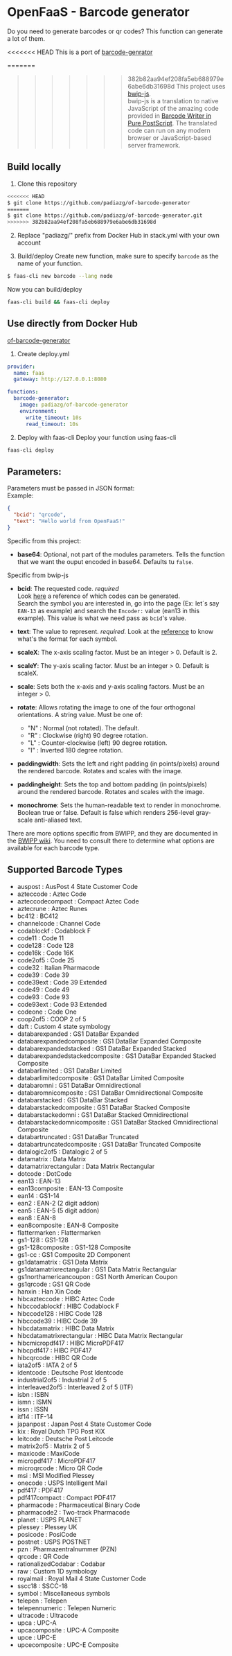 # OpenFaaS - Barcode generator

Do you need to generate barcodes or qr codes? This function can generate a lot of them.

<<<<<<< HEAD
This is a port of [barcode-genrator](https://github.com/padiazg/barcode-generator)

=======
>>>>>>> 382b82aa94ef208fa5eb688979e6abe6db31698d
>This project uses [bwip-js](https://github.com/metafloor/bwip-js).  
bwip-js is a translation to native JavaScript of the amazing code provided in [Barcode Writer in Pure PostScript](https://github.com/bwipp/postscriptbarcode). The translated code can run on any modern browser or JavaScript-based server framework.

## Build locally

1. Clone this repository
```bash
<<<<<<< HEAD
$ git clone https://github.com/padiazg/of-barcode-generator
=======
$ git clone https://github.com/padiazg/of-barcode-generator.git
>>>>>>> 382b82aa94ef208fa5eb688979e6abe6db31698d
```
2. Replace "padiazg/" prefix from Docker Hub in stack.yml with your own account

3. Build/deploy
Create new function, make sure to specify ```barcode``` as the name of your function.
```bash
$ faas-cli new barcode --lang node
```
Now you can build/deploy
```bash
faas-cli build && faas-cli deploy
```

## Use directly from Docker Hub
[of-barcode-generator](https://hub.docker.com/r/padiazg/of-barcode-generator/)
1. Create deploy.yml
```yml
provider:
  name: faas
  gateway: http://127.0.0.1:8080

functions:
  barcode-generator:
    image: padiazg/of-barcode-generator
    environment:
      write_timeout: 10s
      read_timeout: 10s
```
2. Deploy with faas-cli
Deploy your function using faas-cli
```bash
faas-cli deploy
```

## Parameters:
Parameters must be passed in JSON format:  
Example:
```json
{
  "bcid": "qrcode",
  "text": "Hello world from OpenFaaS!"
}
```

Specific from this project:
* **base64**: Optional, not part of the modules parameters. Tells the function that we want the ouput encoded in base64. Defaults tu ```false```.

Specific from bwip-js
* **bcid**: The requested code. *required*  
Look [here](https://github.com/bwipp/postscriptbarcode/wiki/Symbologies-Reference) a reference of which codes can be generated.  
Search the symbol you are interested in, go into the page (Ex: let´s say ```EAN-13``` as example) and search the ```Encoder:``` value (ean13 in this example). This value is what we need pass as ```bcid```'s value.

* **text**: The value to represent. *required*. Look at the [reference](https://github.com/bwipp/postscriptbarcode/wiki/Symbologies-Reference) to know what's the format for each symbol.

* **scaleX**: The x-axis scaling factor. Must be an integer > 0. Default is 2.

* **scaleY**: The y-axis scaling factor. Must be an integer > 0. Default is scaleX.

* **scale**: Sets both the x-axis and y-axis scaling factors. Must be an integer > 0.

* **rotate**: Allows rotating the image to one of the four orthogonal orientations. A string value. Must be one of:

    + "N" : Normal (not rotated). The default.  
    + "R" : Clockwise (right) 90 degree rotation.  
    + "L" : Counter-clockwise (left) 90 degree rotation.  
    + "I" : Inverted 180 degree rotation.   

*  **paddingwidth**: Sets the left and right padding (in points/pixels) around the rendered barcode. Rotates and scales with the image.

* **paddingheight**: Sets the top and bottom padding (in points/pixels) around the rendered barcode. Rotates and scales with the image.

* **monochrome**: Sets the human-readable text to render in monochrome. Boolean true or false. Default is false which renders 256-level gray-scale anti-aliased text.

There are more options specific from BWIPP, and they are documented in the  [BWIPP wiki](https://github.com/bwipp/postscriptbarcode/wiki). You need to consult there to determine what options are available for each barcode type.

## Supported Barcode Types
*  auspost : AusPost 4 State Customer Code    
*  azteccode : Aztec Code    
*  azteccodecompact : Compact Aztec Code    
*  aztecrune : Aztec Runes    
*  bc412 : BC412    
*  channelcode : Channel Code    
*  codablockf : Codablock F    
*  code11 : Code 11    
*  code128 : Code 128    
*  code16k : Code 16K    
*  code2of5 : Code 25    
*  code32 : Italian Pharmacode    
*  code39 : Code 39    
*  code39ext : Code 39 Extended    
*  code49 : Code 49    
*  code93 : Code 93    
*  code93ext : Code 93 Extended    
*  codeone : Code One    
*  coop2of5 : COOP 2 of 5    
*  daft : Custom 4 state symbology    
*  databarexpanded : GS1 DataBar Expanded    
*  databarexpandedcomposite : GS1 DataBar Expanded Composite    
*  databarexpandedstacked : GS1 DataBar Expanded Stacked    
*  databarexpandedstackedcomposite : GS1 DataBar Expanded Stacked Composite    
*  databarlimited : GS1 DataBar Limited    
*  databarlimitedcomposite : GS1 DataBar Limited Composite    
*  databaromni : GS1 DataBar Omnidirectional    
*  databaromnicomposite : GS1 DataBar Omnidirectional Composite    
*  databarstacked : GS1 DataBar Stacked    
*  databarstackedcomposite : GS1 DataBar Stacked Composite    
*  databarstackedomni : GS1 DataBar Stacked Omnidirectional    
*  databarstackedomnicomposite : GS1 DataBar Stacked Omnidirectional Composite    
*  databartruncated : GS1 DataBar Truncated    
*  databartruncatedcomposite : GS1 DataBar Truncated Composite    
*  datalogic2of5 : Datalogic 2 of 5    
*  datamatrix : Data Matrix    
*  datamatrixrectangular : Data Matrix Rectangular    
*  dotcode : DotCode    
*  ean13 : EAN-13    
*  ean13composite : EAN-13 Composite    
*  ean14 : GS1-14    
*  ean2 : EAN-2 (2 digit addon)    
*  ean5 : EAN-5 (5 digit addon)    
*  ean8 : EAN-8    
*  ean8composite : EAN-8 Composite    
*  flattermarken : Flattermarken    
*  gs1-128 : GS1-128    
*  gs1-128composite : GS1-128 Composite    
*  gs1-cc : GS1 Composite 2D Component    
*  gs1datamatrix : GS1 Data Matrix    
*  gs1datamatrixrectangular : GS1 Data Matrix Rectangular    
*  gs1northamericancoupon : GS1 North American Coupon    
*  gs1qrcode : GS1 QR Code    
*  hanxin : Han Xin Code    
*  hibcazteccode : HIBC Aztec Code    
*  hibccodablockf : HIBC Codablock F    
*  hibccode128 : HIBC Code 128    
*  hibccode39 : HIBC Code 39    
*  hibcdatamatrix : HIBC Data Matrix    
*  hibcdatamatrixrectangular : HIBC Data Matrix Rectangular    
*  hibcmicropdf417 : HIBC MicroPDF417    
*  hibcpdf417 : HIBC PDF417    
*  hibcqrcode : HIBC QR Code    
*  iata2of5 : IATA 2 of 5    
*  identcode : Deutsche Post Identcode    
*  industrial2of5 : Industrial 2 of 5    
*  interleaved2of5 : Interleaved 2 of 5 (ITF)    
*  isbn : ISBN    
*  ismn : ISMN    
*  issn : ISSN    
*  itf14 : ITF-14    
*  japanpost : Japan Post 4 State Customer Code    
*  kix : Royal Dutch TPG Post KIX    
*  leitcode : Deutsche Post Leitcode    
*  matrix2of5 : Matrix 2 of 5    
*  maxicode : MaxiCode    
*  micropdf417 : MicroPDF417    
*  microqrcode : Micro QR Code    
*  msi : MSI Modified Plessey    
*  onecode : USPS Intelligent Mail    
*  pdf417 : PDF417    
*  pdf417compact : Compact PDF417    
*  pharmacode : Pharmaceutical Binary Code    
*  pharmacode2 : Two-track Pharmacode    
*  planet : USPS PLANET    
*  plessey : Plessey UK    
*  posicode : PosiCode    
*  postnet : USPS POSTNET    
*  pzn : Pharmazentralnummer (PZN)    
*  qrcode : QR Code    
*  rationalizedCodabar : Codabar    
*  raw : Custom 1D symbology    
*  royalmail : Royal Mail 4 State Customer Code    
*  sscc18 : SSCC-18    
*  symbol : Miscellaneous symbols    
*  telepen : Telepen    
*  telepennumeric : Telepen Numeric    
*  ultracode : Ultracode    
*  upca : UPC-A    
*  upcacomposite : UPC-A Composite    
*  upce : UPC-E    
*  upcecomposite : UPC-E Composite
